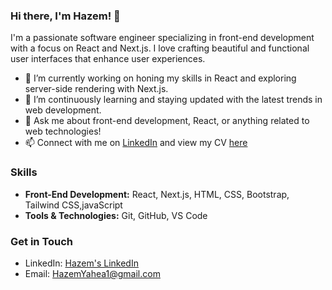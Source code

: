 ### Hi there, I'm Hazem! 👋

I'm a passionate software engineer specializing in front-end development with a focus on React and Next.js. I love crafting beautiful and functional user interfaces that enhance user experiences.

- 🔭 I’m currently working on honing my skills in React and exploring server-side rendering with Next.js.
- 🌱 I’m continuously learning and staying updated with the latest trends in web development.
- 💬 Ask me about front-end development, React, or anything related to web technologies!
- 📫 Connect with me on [LinkedIn](https://www.linkedin.com/in/hazemyahea/) and view my CV [here](https://drive.google.com/file/d/1vHUD2KOK5gMP0aJ4OpiW7h4_JN28e8xS/view?usp=sharing)

### Skills

- **Front-End Development:** React, Next.js, HTML, CSS, Bootstrap, Tailwind CSS,javaScript
- **Tools & Technologies:** Git, GitHub, VS Code

### Get in Touch

- LinkedIn: [Hazem's LinkedIn](https://www.linkedin.com/in/hazemyahea/)
- Email: HazemYahea1@gmail.com
